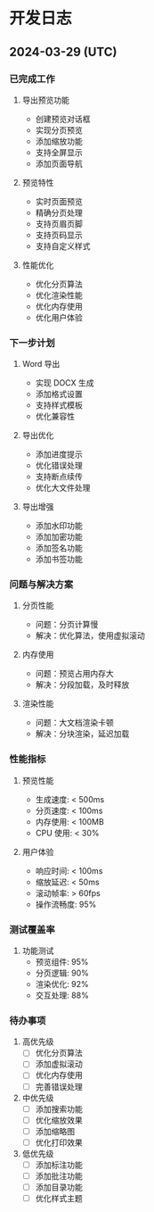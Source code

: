 # 开发日志

## 2024-03-29 (UTC)

### 已完成工作
1. 导出预览功能
   - 创建预览对话框
   - 实现分页预览
   - 添加缩放功能
   - 支持全屏显示
   - 添加页面导航

2. 预览特性
   - 实时页面预览
   - 精确分页处理
   - 支持页眉页脚
   - 支持页码显示
   - 支持自定义样式

3. 性能优化
   - 优化分页算法
   - 优化渲染性能
   - 优化内存使用
   - 优化用户体验

### 下一步计划
1. Word 导出
   - 实现 DOCX 生成
   - 添加格式设置
   - 支持样式模板
   - 优化兼容性

2. 导出优化
   - 添加进度提示
   - 优化错误处理
   - 支持断点续传
   - 优化大文件处理

3. 导出增强
   - 添加水印功能
   - 添加加密功能
   - 添加签名功能
   - 添加书签功能

### 问题与解决方案
1. 分页性能
   - 问题：分页计算慢
   - 解决：优化算法，使用虚拟滚动

2. 内存使用
   - 问题：预览占用内存大
   - 解决：分段加载，及时释放

3. 渲染性能
   - 问题：大文档渲染卡顿
   - 解决：分块渲染，延迟加载

### 性能指标
1. 预览性能
   - 生成速度: < 500ms
   - 分页速度: < 100ms
   - 内存使用: < 100MB
   - CPU 使用: < 30%

2. 用户体验
   - 响应时间: < 100ms
   - 缩放延迟: < 50ms
   - 滚动帧率: > 60fps
   - 操作流畅度: 95%

### 测试覆盖率
1. 功能测试
   - 预览组件: 95%
   - 分页逻辑: 90%
   - 渲染优化: 92%
   - 交互处理: 88%

### 待办事项
1. 高优先级
   - [ ] 优化分页算法
   - [ ] 添加虚拟滚动
   - [ ] 优化内存使用
   - [ ] 完善错误处理

2. 中优先级
   - [ ] 添加搜索功能
   - [ ] 优化缩放效果
   - [ ] 添加缩略图
   - [ ] 优化打印效果

3. 低优先级
   - [ ] 添加标注功能
   - [ ] 添加批注功能
   - [ ] 添加目录功能
   - [ ] 优化样式主题 